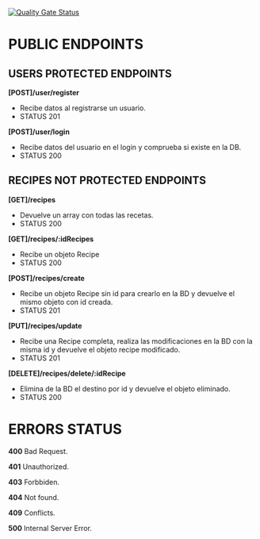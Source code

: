 [![Quality Gate Status](https://sonarcloud.io/api/project_badges/measure?project=isdi-coders-2022_Victor-Merino_Back-Final-Project-202209-BCN&metric=alert_status)](https://sonarcloud.io/summary/new_code?id=isdi-coders-2022_Victor-Merino_Back-Final-Project-202209-BCN)
# PUBLIC ENDPOINTS

## USERS PROTECTED ENDPOINTS

**[POST]/user/register**

- Recibe datos al registrarse un usuario.
- STATUS 201

**[POST]/user/login**

- Recibe datos del usuario en el login y comprueba si existe en la DB.
- STATUS 200

## RECIPES NOT PROTECTED ENDPOINTS

**[GET]/recipes**

- Devuelve un array con todas las recetas.
- STATUS 200

**[GET]/recipes/:idRecipes**

- Recibe un objeto Recipe
- STATUS 200

**[POST]/recipes/create**

- Recibe un objeto Recipe sin id para crearlo en la BD y devuelve el mismo objeto con id creada.
- STATUS 201

**[PUT]/recipes/update**

- Recibe una Recipe completa, realiza las modificaciones en la BD con la misma id y devuelve el objeto recipe modificado.
- STATUS 201

**[DELETE]/recipes/delete/:idRecipe**

- Elimina de la BD el destino por id y devuelve el objeto eliminado.
- STATUS 200

# ERRORS STATUS

**400** Bad Request.

**401** Unauthorized.

**403** Forbbiden.

**404** Not found.

**409** Conflicts.

**500** Internal Server Error.
